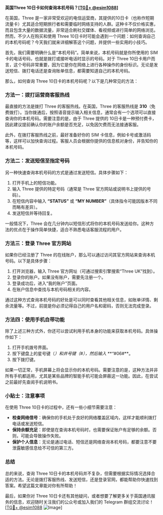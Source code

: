**英国Three 10日卡如何查询本机号码？[[TG💪+ @esim1088](https://t.me/s/esim1088)]**

在英国，Three 是一家非常受欢迎的电信运营商，其提供的10日卡（也称作短期流量卡）尤其适合短期旅行者和需要临时网络支持的人群。这种卡不仅价格实惠，而且包含大量的数据流量，非常适合刷社交媒体、看视频或进行简单的网络浏览。然而，不少人在购买和使用 Three 10日卡时可能会遇到一个问题：如何查询自己的本机号码呢？今天我们就来详细解答这个问题，并提供一些实用的小技巧。

首先，我们需要明确什么是“本机号码”。简单来说，本机号码就是你所使用的 SIM 卡的电话号码，也就是拨打或接听电话时显示的号码。对于 Three 10日卡用户而言，这个号码非常重要，因为它是你在网络上进行各种操作的身份标识。无论是发送短信、拨打电话还是查询账单信息，都需要知道自己的本机号码。

那么，如何查询 Three 10日卡的本机号码呢？以下是几种常见的方法：

### 方法一：拨打运营商客服热线

最直接的方法是拨打 Three 的客服热线。在英国，Three 的客服热线是 **310**（免费拨打）。当你拨通后，按照语音提示输入相关信息，通常会有一个选项可以直接查询你的本机号码。需要注意的是，由于 Three 提供的 10日卡是一种预付费卡，因此建议提前确认你的账户余额是否充足，以免因欠费而无法接通客服。

此外，在拨打客服热线之前，最好准备好你的 SIM 卡信息，例如卡号或激活码等，这样可以加快查询过程。客服人员会根据你提供的信息核对身份，并告知你的本机号码。

### 方法二：发送短信至指定号码

另一种快速查询本机号码的方式是通过发送短信。具体步骤如下：

1. 打开手机上的短信功能。
2. 输入 Three 提供的特定号码（通常是 Three 官方网站或说明书上提供的号码）。
3. 在短信内容中输入 **“STATUS”** 或 **“MY NUMBER”**（具体指令可能因版本不同而略有差异）。
4. 发送短信并等待回复。

一般情况下，Three 会在几分钟内以短信形式将你的本机号码发送给你。这种方法的优点在于操作简单快捷，适合不熟悉电话客服流程的用户。

### 方法三：登录 Three 官方网站

如果你已经注册了 Three 的在线账户，那么可以通过访问其官方网站来查询本机号码。以下是具体步骤：

1. 打开浏览器，输入 Three 官方网址（可通过搜索引擎搜索“Three UK”找到）。
2. 登录你的账户。如果没有账户，需要先注册一个。
3. 登录成功后，进入“我的账户”页面。
4. 在账户信息中查找与本机号码相关的内容。

通过这种方式查询本机号码的好处是可以同时查看其他相关信息，如账单详情、剩余流量等。不过，前提是你必须记得自己的用户名和密码，否则无法完成登录。

### 方法四：使用手机自带功能

除了上述三种方式外，你还可以尝试利用手机本身的功能来获取本机号码。具体操作如下：

1. 打开手机拨号界面。
2. 按下键盘上的星号键（*）和井号键（#），然后输入 **“*#06#**。
3. 按下拨打键。

如果一切正常，手机屏幕上将会显示你的本机号码。需要注意的是，这种方法并非所有手机都适用，尤其是某些品牌的智能手机可能会屏蔽这一功能。因此，在尝试之前最好先查阅手机说明书。

### 小贴士：注意事项

在使用 Three 10日卡的过程中，还有一些小细节需要注意：

- **检查网络信号**：确保你的手机处于良好的网络覆盖区域内，这样才能顺利拨打电话或发送短信。
- **保持余额充足**：即使是在查询本机号码时，也需要保证账户有足够的余额。否则，可能会导致操作失败。
- **保护个人信息**：无论是通过电话、短信还是网络查询本机号码，都要注意不要泄露敏感信息给不可信的第三方。

### 总结

总的来说，查询 Three 10日卡的本机号码并不复杂，但需要根据实际情况选择合适的方法。无论是拨打客服热线、发送短信，还是登录官网，都能帮助你快速找到答案。希望这篇文章能对你有所帮助！

最后，如果你对 Three 10日卡还有其他疑问，或者想要了解更多关于英国通讯服务的信息，欢迎随时关注我们的公众号或加入我们的 Telegram 群组交流讨论！[[TG💪+ @esim1088](https://t.me/s/esim1088) ![Image](https://i.postimg.cc/4NQfJmqS/Snipaste-2025-05-13-00-14-12.png)]